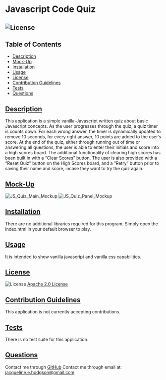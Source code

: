 
# Javascript Code Quiz
## ![License](https://img.shields.io/badge/License-Apache_2.0-blue.svg) 

## Table of Contents
- [Description](#description)
- [Mock-Up](#mock-up)
- [Installation](#installation)
- [Usage](#usage)
- [License](#license)
- [Contribution Guidelines](#contribution-guidelines)
- [Tests](#tests)
- [Questions](#questions)

## [Description](#table-of-contents)
This application is a simple vanilla-Javascript written quiz about basic Javascript concepts. As the user progresses through the quiz, a quiz timer is counts down.  For each wrong answer, the timer is dynamically updated to remove 10 seconds, for every right answer, 10 points are added to the user’s score. At the end of the quiz, either through running out of time or answering all questions, the user is able to enter their initials and score into a high scores board. The additional functionality of clearing high scores has been built in with a “Clear Scores” button. The user is also provided with a “Reset Quiz” button on the High Scores board, and a “Retry” button prior to saving their name and score, incase they want to try the quiz again.

## [Mock-Up](#table-of-contents)
![JS_Quiz_Main_Mockup](https://user-images.githubusercontent.com/97176042/159719181-a829ed10-09af-45ea-804d-11ce4ef16a56.png)
![JS_Quiz_Panel_Mockup](https://user-images.githubusercontent.com/97176042/159719206-c739cffc-7f2c-4952-add1-43deb5921a4b.jpg)

## [Installation](#table-of-contents)
There are no additional libraries required for this program. Simply open the index.html in your default browser to play.

## [Usage](#table-of-contents)
It is intended to show vanilla javascript and vanilla css capabilities.

## [License](#table-of-contents)
![License](https://img.shields.io/badge/License-Apache_2.0-blue.svg)
[Apache 2.0 License](https://www.apache.org/licenses/LICENSE-2.0)

## [Contribution Guidelines](#table-of-contents)
This application is not currently accepting contributions.

## [Tests](#table-of-contents)
There is no test suite for this application.

## [Questions](#table-of-contents)
Contact me through [GitHub](https://github.com/jacih)
Contact me through email at: [jacqueline.e.hodgson@gmail.com](mailto:jacqueline.e.hodgson@gmail.com)
